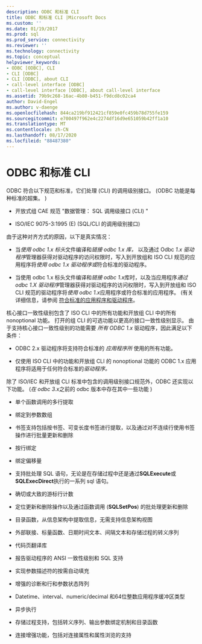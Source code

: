 ```yaml
---
description: ODBC 和标准 CLI
title: ODBC 和标准 CLI |Microsoft Docs
ms.custom: ''
ms.date: 01/19/2017
ms.prod: sql
ms.prod_service: connectivity
ms.reviewer: ''
ms.technology: connectivity
ms.topic: conceptual
helpviewer_keywords:
- ODBC [ODBC], CLI
- CLI [ODBC]
- CLI [ODBC], about CLI
- call-level interface [ODBC]
- call-level interface [ODBC], about call-level interface
ms.assetid: 79b9c268-16ac-4b80-b451-f9dcd8c02ca4
author: David-Engel
ms.author: v-daenge
ms.openlocfilehash: 844ca219bf912421cf859e0fc459b78d755fe159
ms.sourcegitcommit: e700497f962e4c2274df16d9e651059b42ff1a10
ms.translationtype: MT
ms.contentlocale: zh-CN
ms.lasthandoff: 08/17/2020
ms.locfileid: "88487380"
---
```

# <a name="odbc-and-the-standard-cli"></a>ODBC 和标准 CLI
ODBC 符合以下规范和标准，它们处理 (CLI) 的调用级别接口。  (ODBC 功能是每种标准的超集。 )   
  
-   开放式组 CAE 规范 "数据管理： SQL 调用级接口 (CLI) "  
  
-   ISO/IEC 9075-3:1995 (E)  (SQL/CLI 的调用级别接口)   
  
 由于这种对齐方式的原因，以下是真实情况：  
  
-   当*使用 odbc 1.x 标头*文件编译和*链接 odbc 1.x 库，* 以及通过 Odbc *1.x 驱动程序*管理器获得对驱动程序的访问权限时，写入到开放组和 ISO CLI 规范的应用程序将*使用 odbc 1.x 驱动程序或*符合标准的驱动程序。  
  
-   当使用 odbc 1.x 标头文件编译和*链接 odbc 1.x*库时，以及当应用程序*通过 odbc 1.X* *驱动程序*管理器获得对驱动程序的访问权限时，写入到开放组和 ISO CLI 规范的驱动程序将*使用 odbc 1.x*应用程序或符合标准的应用程序。  (有关详细信息，请参阅 [符合标准的应用程序和驱动程序](../../odbc/reference/develop-app/standards-compliant-applications-and-drivers.md)。  
  
 核心接口一致性级别包含了 ISO CLI 中的所有功能和开放组 CLI 中的所有 nonoptional 功能。 打开的组 CLI 的可选功能以更高的接口一致性级别显示。 由于支持核心接口一致性级别的功能需要 *所有 ODBC 1.x* 驱动程序，因此满足以下条件：  
  
-   ODBC 2.x 驱动程序将支持符合标准的 *应用程序所* 使用的所有功能。  
  
-   仅使用 ISO CLI 中的功能和开放组 CLI 的 nonoptional 功能的 ODBC 1.x 应用程序将适用于任何符合标准的*驱动程序。*  
  
 除了 ISO/IEC 和开放组 CLI 标准中包含的调用级别接口规范外，ODBC 还实现以下功能。  (*在 odbc 3.x*之前的 odbc 版本中存在其中一些功能 )   
  
-   单个函数调用的多行提取  
  
-   绑定到参数数组  
  
-   书签支持包括按书签、可变长度书签进行提取，以及通过对不连续行使用书签操作进行批量更新和删除  
  
-   按行绑定  
  
-   绑定偏移量  
  
-   支持批处理 SQL 语句，无论是在存储过程中还是通过**SQLExecute**或**SQLExecDirect**执行的一系列 sql 语句。  
  
-   确切或大致的游标行计数  
  
-   定位更新和删除操作以及通过函数调用 (**SQLSetPos**) 的批处理更新和删除  
  
-   目录函数，从信息架构中提取信息，无需支持信息架构视图  
  
-   外部联接、标量函数、日期时间文本、间隔文本和存储过程的转义序列  
  
-   代码页翻译库  
  
-   报告驱动程序的 ANSI 一致性级别和 SQL 支持  
  
-   实现参数描述符的按需自动填充  
  
-   增强的诊断和行和参数状态阵列  
  
-   Datetime、interval、numeric/decimal 和64位整数应用程序缓冲区类型  
  
-   异步执行  
  
-   存储过程支持，包括转义序列、输出参数绑定机制和目录函数  
  
-   连接增强功能，包括对连接属性和属性浏览的支持
